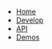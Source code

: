 <!-- Documentation licensed under CC BY 4.0 -->
<!-- License available at https://creativecommons.org/licenses/by/4.0/ -->

* [Home]
* [Develop]
* [API]
* [Demos]



<!-- URLS -->

[Home]: /closure-library/
[Develop]: /closure-library/develop
[API]: /closure-library/api
[Demos]: /closure-library/source/closure/goog/demos



